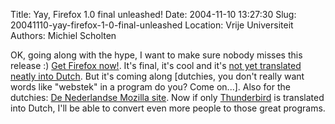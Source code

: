 Title: Yay, Firefox 1.0 final unleashed!
Date: 2004-11-10 13:27:30
Slug: 20041110-yay-firefox-1-0-final-unleashed
Location: Vrije Universiteit
Authors: Michiel Scholten

<p>OK, going along with the hype, I want to make sure nobody misses this release :) <a href="http://www.mozilla.org/products/firefox/">Get Firefox now!</a>. It's final, it's cool and it's <a href="http://annevankesteren.nl/archives/2004/11/firefox">not yet translated neatly into Dutch</a>. But it's coming along [dutchies, you don't really want words like "webstek" in a program do you? Come on...]. Also for the dutchies: <a href="http://www.mozilla-europe.org/nl/">De Nederlandse Mozilla site</a>. Now if only <a href="http://www.mozilla.org/products/thunderbird/">Thunderbird</a> is translated into Dutch, I'll be able to convert even more people to those great programs.</p>